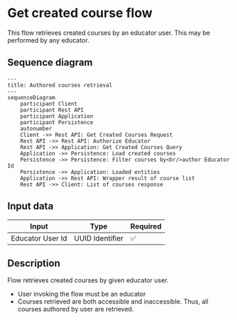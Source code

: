 # Get created course flow

This flow retrieves created courses by an educator user. This may be performed by any educator.

## Sequence diagram

```mermaid
---
title: Authored courses retrieval
---
sequenceDiagram
    participant Client
    participant Rest API
    participant Application
    participant Persistence
    autonumber
    Client ->> Rest API: Get Created Courses Request
    Rest API ->> Rest API: Authorize Educator
    Rest API ->> Application: Get Created Courses Query
    Application ->> Persistence: Load created courses
    Persistence ->> Persistence: Filter courses by<br/>author Educator Id
    Persistence ->> Application: Loaded entities
    Application ->> Rest API: Wrapper result of course list
    Rest API ->> Client: List of courses response
```

## Input data

| Input            | Type            | Required |
|------------------|-----------------|----------|
| Educator User Id | UUID Identifier | ✅        |

## Description

Flow retrieves created courses by given educator user.

- User invoking the flow must be an educator
- Courses retrieved are both accessible and inaccessible. Thus, all courses authored by user are retrieved.